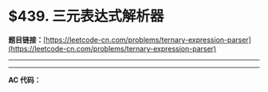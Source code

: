 # $439. 三元表达式解析器

**题目链接：**[https://leetcode-cn.com/problems/ternary-expression-parser](https://leetcode-cn.com/problems/ternary-expression-parser)

---

<Cards card="leetcode_439_ternary-expression-parser"></Cards>

---

**AC 代码：**

```java

```